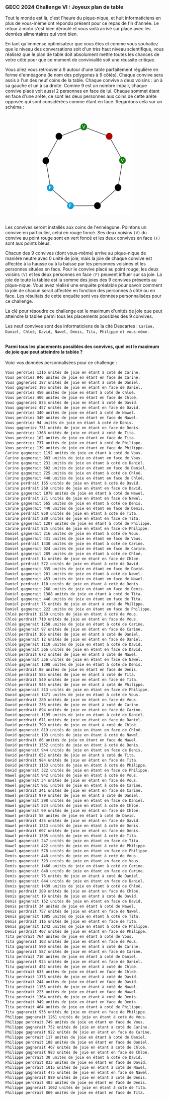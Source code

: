 ### GECC 2024 Challenge VI : Joyeux plan de table
Tout le monde est là, c'est l'heure du pique-nique, et huit informaticiens en plus de vous-même ont répondu présent pour ce repas de fin d'année.
Le retour à moto s'est bien déroulé et vous voilà arrivé sur place avec les denrées alimentaires qui vont bien.

En tant qu'immense optimisateur que vous êtes et comme vous souhaitez que le niveau des conversations soit d'un très haut niveau scientifique,
vous réalisez que le plan de table doit absolument mettre toutes les chances de votre côté pour que ce moment de convivialité soit une réussite critique.

Vous allez vous retrouver à 9 autour d'une table parfaitement régulière en forme d'ennéagone (le nom des polygones à 9 côtés).
Chaque convive sera assis à l'un des neuf coins de la table. Chaque convive a deux voisins : un à sa gauche et un à sa droite.
Comme 9 est un nombre impair, chaque convive placé voit aussi 2 personnes en face de lui.
Chaque sommet étant en face d'une arête, ce sont les deux personnes aux coins de cette arête opposée qui sont considérées comme étant en face.
Regardons cela sur un schéma :

<br>

<div align="center">
  <img src="https://github.com/MunMaks/GECC-2024/blob/main/Challenge_6/table.png" alt="image1" width="300" height="300">
</div>

<br>

Les convives seront installés aux coins de l'ennéagone.
Pointons un convive en particulier, celui en rouge foncé.
Ses deux voisins `(V)` du convive au point rouge sont en vert foncé et les deux convives en face `(F)` sont aux points bleus.

Chacun des 9 convives (dont vous-même) arrive au pique-nique de manière neutre avec 0 unité de joie,
mais la joie de chaque convive est affectée à la hausse ou à la baisse par les personnes voisines et les personnes situées en face.
Pour le convive placé au point rouge, les deux voisins `(V)` et les deux personnes en face `(F)` peuvent influer sur sa joie.
La joie de toute la tablée est la somme des joies des 9 convives présents au pique-nique.
Vous avez réalisé une enquête préalable pour savoir comment la joie de chacun serait affectée en fonction des personnes à côté ou en face.
Les résultats de cette enquête sont vos données personnalisées pour ce challenge.

La clé pour résoudre ce challenge est le maximum d'unités de joie que peut atteindre la tablée parmi tous les placements possibles des 9 convives.

Les neuf convives sont des informaticiens de la cité Descartes :
```Carine, Daniel, Chloé, David, Nawel, Denis, Tita, Philippe et vous-même.```

<br>
<b>
Parmi tous les placements possibles des convives, quel est le maximum de joie que peut atteindre la tablée ?
</b>

<br>
<br>
Voici vos données personnalisées pour ce challenge :
<br>

```
Vous perdriez 1316 unités de joie en étant à coté de Carine.
Vous perdriez 946 unités de joie en étant en face de Carine.
Vous gagneriez 387 unités de joie en étant à coté de Daniel.
Vous gagneriez 195 unités de joie en étant en face de Daniel.
Vous perdriez 450 unités de joie en étant à coté de Chloé.
Vous perdriez 406 unités de joie en étant en face de Chloé.
Vous gagneriez 825 unités de joie en étant à coté de David.
Vous gagneriez 457 unités de joie en étant en face de David.
Vous perdriez 340 unités de joie en étant à coté de Nawel.
Vous perdriez 340 unités de joie en étant en face de Nawel.
Vous perdriez 94 unités de joie en étant à coté de Denis.
Vous gagneriez 731 unités de joie en étant en face de Denis.
Vous perdriez 1368 unités de joie en étant à coté de Tita.
Vous perdriez 102 unités de joie en étant en face de Tita.
Vous perdriez 737 unités de joie en étant à coté de Philippe.
Vous perdriez 139 unités de joie en étant en face de Philippe.
Carine gagnerait 1192 unités de joie en étant à coté de Vous.
Carine gagnerait 883 unités de joie en étant en face de Vous.
Carine gagnerait 231 unités de joie en étant à coté de Daniel.
Carine gagnerait 602 unités de joie en étant en face de Daniel.
Carine gagnerait 725 unités de joie en étant à coté de Chloé.
Carine gagnerait 448 unités de joie en étant en face de Chloé.
Carine perdrait 155 unités de joie en étant à coté de David.
Carine perdrait 268 unités de joie en étant en face de David.
Carine gagnerait 1078 unités de joie en étant à coté de Nawel.
Carine perdrait 271 unités de joie en étant en face de Nawel.
Carine gagnerait 565 unités de joie en étant à coté de Denis.
Carine gagnerait 440 unités de joie en étant en face de Denis.
Carine perdrait 850 unités de joie en étant à coté de Tita.
Carine perdrait 280 unités de joie en étant en face de Tita.
Carine gagnerait 1207 unités de joie en étant à coté de Philippe.
Carine perdrait 825 unités de joie en étant en face de Philippe.
Daniel gagnerait 216 unités de joie en étant à coté de Vous.
Daniel gagnerait 431 unités de joie en étant en face de Vous.
Daniel perdrait 1430 unités de joie en étant à coté de Carine.
Daniel gagnerait 924 unités de joie en étant en face de Carine.
Daniel gagnerait 289 unités de joie en étant à coté de Chloé.
Daniel perdrait 14 unités de joie en étant en face de Chloé.
Daniel perdrait 572 unités de joie en étant à coté de David.
Daniel gagnerait 835 unités de joie en étant en face de David.
Daniel gagnerait 201 unités de joie en étant à coté de Nawel.
Daniel gagnerait 453 unités de joie en étant en face de Nawel.
Daniel perdrait 110 unités de joie en étant à coté de Denis.
Daniel gagnerait 268 unités de joie en étant en face de Denis.
Daniel gagnerait 1388 unités de joie en étant à coté de Tita.
Daniel gagnerait 446 unités de joie en étant en face de Tita.
Daniel perdrait 75 unités de joie en étant à coté de Philippe.
Daniel gagnerait 222 unités de joie en étant en face de Philippe.
Chloé perdrait 1259 unités de joie en étant à coté de Vous.
Chloé perdrait 710 unités de joie en étant en face de Vous.
Chloé gagnerait 1258 unités de joie en étant à coté de Carine.
Chloé gagnerait 97 unités de joie en étant en face de Carine.
Chloé perdrait 166 unités de joie en étant à coté de Daniel.
Chloé gagnerait 12 unités de joie en étant en face de Daniel.
Chloé gagnerait 1110 unités de joie en étant à coté de David.
Chloé gagnerait 366 unités de joie en étant en face de David.
Chloé perdrait 672 unités de joie en étant à coté de Nawel.
Chloé gagnerait 356 unités de joie en étant en face de Nawel.
Chloé gagnerait 1398 unités de joie en étant à coté de Denis.
Chloé perdrait 88 unités de joie en étant en face de Denis.
Chloé perdrait 585 unités de joie en étant à coté de Tita.
Chloé perdrait 549 unités de joie en étant en face de Tita.
Chloé perdrait 945 unités de joie en étant à coté de Philippe.
Chloé gagnerait 313 unités de joie en étant en face de Philippe.
David gagnerait 1471 unités de joie en étant à coté de Vous.
David perdrait 280 unités de joie en étant en face de Vous.
David perdrait 236 unités de joie en étant à coté de Carine.
David perdrait 894 unités de joie en étant en face de Carine.
David gagnerait 1195 unités de joie en étant à coté de Daniel.
David perdrait 671 unités de joie en étant en face de Daniel.
David perdrait 799 unités de joie en étant à coté de Chloé.
David gagnerait 819 unités de joie en étant en face de Chloé.
David gagnerait 193 unités de joie en étant à coté de Nawel.
David perdrait 86 unités de joie en étant en face de Nawel.
David perdrait 1352 unités de joie en étant à coté de Denis.
David gagnerait 944 unités de joie en étant en face de Denis.
David perdrait 652 unités de joie en étant à coté de Tita.
David perdrait 984 unités de joie en étant en face de Tita.
David perdrait 1153 unités de joie en étant à coté de Philippe.
David gagnerait 322 unités de joie en étant en face de Philippe.
Nawel gagnerait 942 unités de joie en étant à coté de Vous.
Nawel gagnerait 34 unités de joie en étant en face de Vous.
Nawel gagnerait 961 unités de joie en étant à coté de Carine.
Nawel perdrait 241 unités de joie en étant en face de Carine.
Nawel perdrait 979 unités de joie en étant à coté de Daniel.
Nawel gagnerait 298 unités de joie en étant en face de Daniel.
Nawel gagnerait 224 unités de joie en étant à coté de Chloé.
Nawel gagnerait 90 unités de joie en étant en face de Chloé.
Nawel perdrait 58 unités de joie en étant à coté de David.
Nawel perdrait 435 unités de joie en étant en face de David.
Nawel perdrait 1313 unités de joie en étant à coté de Denis.
Nawel perdrait 607 unités de joie en étant en face de Denis.
Nawel perdrait 1395 unités de joie en étant à coté de Tita.
Nawel gagnerait 247 unités de joie en étant en face de Tita.
Nawel gagnerait 422 unités de joie en étant à coté de Philippe.
Nawel gagnerait 578 unités de joie en étant en face de Philippe.
Denis gagnerait 448 unités de joie en étant à coté de Vous.
Denis gagnerait 323 unités de joie en étant en face de Vous.
Denis gagnerait 1466 unités de joie en étant à coté de Carine.
Denis gagnerait 848 unités de joie en étant en face de Carine.
Denis gagnerait 73 unités de joie en étant à coté de Daniel.
Denis gagnerait 844 unités de joie en étant en face de Daniel.
Denis gagnerait 1439 unités de joie en étant à coté de Chloé.
Denis perdrait 289 unités de joie en étant en face de Chloé.
Denis gagnerait 19 unités de joie en étant à coté de David.
Denis gagnerait 152 unités de joie en étant en face de David.
Denis perdrait 34 unités de joie en étant à coté de Nawel.
Denis perdrait 757 unités de joie en étant en face de Nawel.
Denis gagnerait 1085 unités de joie en étant à coté de Tita.
Denis perdrait 116 unités de joie en étant en face de Tita.
Denis gagnerait 1242 unités de joie en étant à coté de Philippe.
Denis perdrait 407 unités de joie en étant en face de Philippe.
Tita perdrait 764 unités de joie en étant à coté de Vous.
Tita gagnerait 103 unités de joie en étant en face de Vous.
Tita gagnerait 590 unités de joie en étant à coté de Carine.
Tita gagnerait 587 unités de joie en étant en face de Carine.
Tita perdrait 716 unités de joie en étant à coté de Daniel.
Tita gagnerait 924 unités de joie en étant en face de Daniel.
Tita gagnerait 451 unités de joie en étant à coté de Chloé.
Tita perdrait 633 unités de joie en étant en face de Chloé.
Tita perdrait 1373 unités de joie en étant à coté de David.
Tita perdrait 244 unités de joie en étant en face de David.
Tita perdrait 1155 unités de joie en étant à coté de Nawel.
Tita perdrait 223 unités de joie en étant en face de Nawel.
Tita perdrait 1364 unités de joie en étant à coté de Denis.
Tita perdrait 949 unités de joie en étant en face de Denis.
Tita perdrait 464 unités de joie en étant à coté de Philippe.
Tita gagnerait 935 unités de joie en étant en face de Philippe.
Philippe gagnerait 1261 unités de joie en étant à coté de Vous.
Philippe perdrait 749 unités de joie en étant en face de Vous.
Philippe gagnerait 752 unités de joie en étant à coté de Carine.
Philippe gagnerait 922 unités de joie en étant en face de Carine.
Philippe perdrait 117 unités de joie en étant à coté de Daniel.
Philippe perdrait 188 unités de joie en étant en face de Daniel.
Philippe gagnerait 467 unités de joie en étant à coté de Chloé.
Philippe gagnerait 983 unités de joie en étant en face de Chloé.
Philippe perdrait 30 unités de joie en étant à coté de David.
Philippe perdrait 833 unités de joie en étant en face de David.
Philippe perdrait 1015 unités de joie en étant à coté de Nawel.
Philippe gagnerait 475 unités de joie en étant en face de Nawel.
Philippe gagnerait 889 unités de joie en étant à coté de Denis.
Philippe perdrait 483 unités de joie en étant en face de Denis.
Philippe gagnerait 1062 unités de joie en étant à coté de Tita.
Philippe perdrait 869 unités de joie en étant en face de Tita.
```
